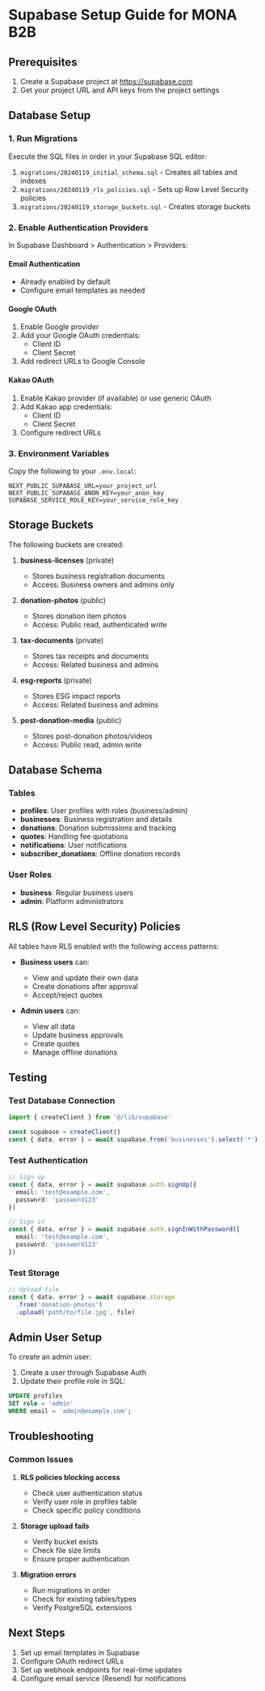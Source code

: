 # Supabase Setup Guide for MONA B2B

## Prerequisites
1. Create a Supabase project at https://supabase.com
2. Get your project URL and API keys from the project settings

## Database Setup

### 1. Run Migrations
Execute the SQL files in order in your Supabase SQL editor:

1. `migrations/20240119_initial_schema.sql` - Creates all tables and indexes
2. `migrations/20240119_rls_policies.sql` - Sets up Row Level Security policies
3. `migrations/20240119_storage_buckets.sql` - Creates storage buckets

### 2. Enable Authentication Providers

In Supabase Dashboard > Authentication > Providers:

#### Email Authentication
- Already enabled by default
- Configure email templates as needed

#### Google OAuth
1. Enable Google provider
2. Add your Google OAuth credentials:
   - Client ID
   - Client Secret
3. Add redirect URLs to Google Console

#### Kakao OAuth
1. Enable Kakao provider (if available) or use generic OAuth
2. Add Kakao app credentials:
   - Client ID
   - Client Secret
3. Configure redirect URLs

### 3. Environment Variables
Copy the following to your `.env.local`:

```env
NEXT_PUBLIC_SUPABASE_URL=your_project_url
NEXT_PUBLIC_SUPABASE_ANON_KEY=your_anon_key
SUPABASE_SERVICE_ROLE_KEY=your_service_role_key
```

## Storage Buckets

The following buckets are created:

1. **business-licenses** (private)
   - Stores business registration documents
   - Access: Business owners and admins only

2. **donation-photos** (public)
   - Stores donation item photos
   - Access: Public read, authenticated write

3. **tax-documents** (private)
   - Stores tax receipts and documents
   - Access: Related business and admins

4. **esg-reports** (private)
   - Stores ESG impact reports
   - Access: Related business and admins

5. **post-donation-media** (public)
   - Stores post-donation photos/videos
   - Access: Public read, admin write

## Database Schema

### Tables
- **profiles**: User profiles with roles (business/admin)
- **businesses**: Business registration and details
- **donations**: Donation submissions and tracking
- **quotes**: Handling fee quotations
- **notifications**: User notifications
- **subscriber_donations**: Offline donation records

### User Roles
- **business**: Regular business users
- **admin**: Platform administrators

## RLS (Row Level Security) Policies

All tables have RLS enabled with the following access patterns:

- **Business users** can:
  - View and update their own data
  - Create donations after approval
  - Accept/reject quotes

- **Admin users** can:
  - View all data
  - Update business approvals
  - Create quotes
  - Manage offline donations

## Testing

### Test Database Connection
```typescript
import { createClient } from '@/lib/supabase'

const supabase = createClient()
const { data, error } = await supabase.from('businesses').select('*')
```

### Test Authentication
```typescript
// Sign up
const { data, error } = await supabase.auth.signUp({
  email: 'test@example.com',
  password: 'password123'
})

// Sign in
const { data, error } = await supabase.auth.signInWithPassword({
  email: 'test@example.com',
  password: 'password123'
})
```

### Test Storage
```typescript
// Upload file
const { data, error } = await supabase.storage
  .from('donation-photos')
  .upload('path/to/file.jpg', file)
```

## Admin User Setup

To create an admin user:

1. Create a user through Supabase Auth
2. Update their profile role in SQL:

```sql
UPDATE profiles 
SET role = 'admin' 
WHERE email = 'admin@example.com';
```

## Troubleshooting

### Common Issues

1. **RLS policies blocking access**
   - Check user authentication status
   - Verify user role in profiles table
   - Check specific policy conditions

2. **Storage upload fails**
   - Verify bucket exists
   - Check file size limits
   - Ensure proper authentication

3. **Migration errors**
   - Run migrations in order
   - Check for existing tables/types
   - Verify PostgreSQL extensions

## Next Steps

1. Set up email templates in Supabase
2. Configure OAuth redirect URLs
3. Set up webhook endpoints for real-time updates
4. Configure email service (Resend) for notifications